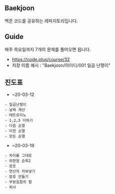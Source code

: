 ## Baekjoon
백준 코드를 공유하는 레파지토리입니다.

## Guide
매주 목요일까지 7개의 문제를 풀어오면 됩니다.
- https://code.plus/course/32
- 저장 이름 예시 : "Baekjoon/아이디/001 일곱 난쟁이"

## 진도표
- ~20-03-12
```
- 일곱난쟁이
- 날짜 계산
- 테트로미노
- 1,2,3 더하기
- 다음 순열
- 이전 순열
- 모든 순열
```
- ~20-03-19
```
- 차이를 그대로
- 외판원 순회2
- 로또
- 연산자 끼워넣기
- 암호 만들기
- 부분집합의 합
- 퇴사
```

